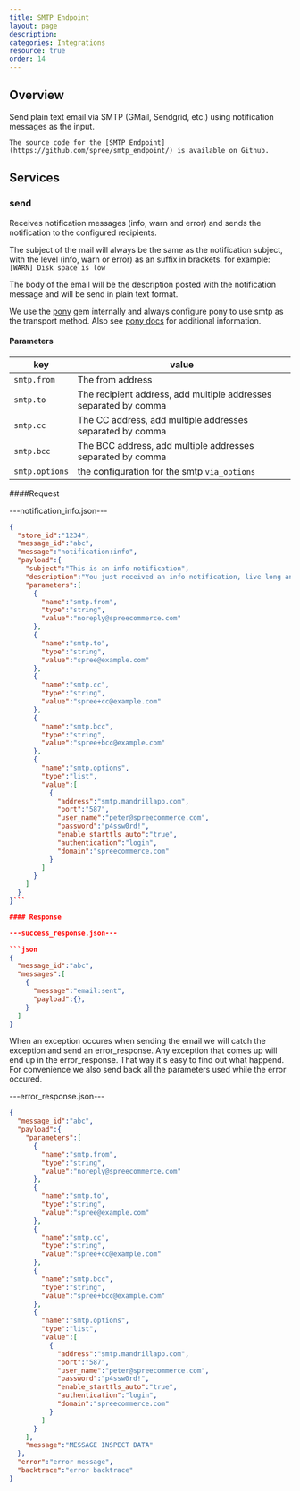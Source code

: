 ```yaml
---
title: SMTP Endpoint
layout: page
description:
categories: Integrations
resource: true
order: 14
---
```


## Overview

Send plain text email via SMTP (GMail, Sendgrid, etc.) using notification messages as the input.

```
The source code for the [SMTP Endpoint](https://github.com/spree/smtp_endpoint/) is available on Github.
```

## Services

### send

Receives notification messages (info, warn and error) and sends the notification to the configured recipients.

The subject of the mail will always be the same as the notification subject, with the level (info, warn or error) as an suffix in brackets. for example: ```[WARN] Disk space is low```

The body of the email will be the description posted with the notification message and will be send in plain text format.

We use the [pony](https://github.com/benprew/pony) gem internally and always configure pony to use smtp as the transport method. Also see [pony docs](https://github.com/benprew/pony#transport) for additional information.

#### Parameters

|key | value |
|----|-------|
|```smtp.from```| The from address |
|```smtp.to```| The recipient address, add multiple addresses separated by comma |
|```smtp.cc```| The CC address, add multiple addresses separated by comma|
|```smtp.bcc```| The BCC address, add multiple addresses separated by comma|
|```smtp.options```| the configuration for the smtp ```via_options```|


####Request

---notification_info.json---

```json
{
  "store_id":"1234",
  "message_id":"abc",
  "message":"notification:info",
  "payload":{
    "subject":"This is an info notification",
    "description":"You just received an info notification, live long and prosper!",
    "parameters":[
      {
        "name":"smtp.from",
        "type":"string",
        "value":"noreply@spreecommerce.com"
      },
      {
        "name":"smtp.to",
        "type":"string",
        "value":"spree@example.com"
      },
      {
        "name":"smtp.cc",
        "type":"string",
        "value":"spree+cc@example.com"
      },
      {
        "name":"smtp.bcc",
        "type":"string",
        "value":"spree+bcc@example.com"
      },
      {
        "name":"smtp.options",
        "type":"list",
        "value":[
          {
            "address":"smtp.mandrillapp.com",
            "port":"587",
            "user_name":"peter@spreecommerce.com",
            "password":"p4ssw0rd!",
            "enable_starttls_auto":"true",
            "authentication":"login",
            "domain":"spreecommerce.com"
          }
        ]
      }
    ]
  }
}```

#### Response

---success_response.json---

```json
{
  "message_id":"abc",
  "messages":[
    {
      "message":"email:sent",
      "payload":{},
    }
  ]
}
```

When an exception occures when sending the email we will catch the exception and send an error_response. Any exception that comes up will end up in the error_response. That way it's easy to find out what happend. For convenience we also send back all the parameters used while the error occured.

---error_response.json---

```json
{
  "message_id":"abc",
  "payload":{
    "parameters":[
      {
        "name":"smtp.from",
        "type":"string",
        "value":"noreply@spreecommerce.com"
      },
      {
        "name":"smtp.to",
        "type":"string",
        "value":"spree@example.com"
      },
      {
        "name":"smtp.cc",
        "type":"string",
        "value":"spree+cc@example.com"
      },
      {
        "name":"smtp.bcc",
        "type":"string",
        "value":"spree+bcc@example.com"
      },
      {
        "name":"smtp.options",
        "type":"list",
        "value":[
          {
            "address":"smtp.mandrillapp.com",
            "port":"587",
            "user_name":"peter@spreecommerce.com",
            "password":"p4ssw0rd!",
            "enable_starttls_auto":"true",
            "authentication":"login",
            "domain":"spreecommerce.com"
          }
        ]
      }
    ],
    "message":"MESSAGE INSPECT DATA"
  },
  "error":"error message",
  "backtrace":"error backtrace"
}
```
